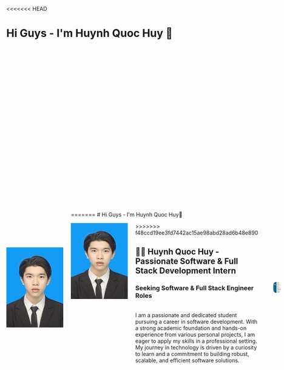 <<<<<<< HEAD
# Hi Guys - I'm Huynh Quoc Huy 👋

<div style="display: flex; align-items: center; gap: 20px;">
  <img src="huyhuynh01.jpg" alt="Profile Picture" width="150" style="border-thumbai: 50%;">
  <div>
=======
# Hi Guys - I'm Huynh Quoc Huy👋

<p align="left">
  <img src="huyhuynh01.jpg" alt="Profile Picture" width="150" height="200" style="border-thumbai: 50%; float: left; margin-right: 20px;">
  <div style="margin-left: 170px;">
>>>>>>> f48ccd19ee3fd7442ac15ae98abd28ad6b48e890
    <h2>👨‍💻 Huynh Quoc Huy - Passionate Software & Full Stack Development Intern</h2>
    <h3>Seeking Software & Full Stack Engineer Roles</h3>
    <br>
    I am a passionate and dedicated student pursuing a career in software development. With a strong academic foundation and hands-on experience from various personal projects, I am eager to apply my skills in a professional setting. My journey in technology is driven by a curiosity to learn and a commitment to building robust, scalable, and efficient software solutions.
  </div>
</div>

<br>

<p align="center">
  <div style="display: flex; justify-content: center; gap: 20px;">
    <img src="HuynhQuocHuy_Ressume_CV_page01.png" alt="CV Page 1" width="240" style="border-radius: 8px;">
    <img src="HuynhQuocHuy_Ressume_CV_page02.png" alt="CV Page 2" width="240" style="border-radius: 8px;">
  </div>
</p>

---

## 📌 **Contact & Personal Information**

* **Date of Birth:** 03/01/2004
* **Phone:** `+84-924-202-149`
* **Email:** `huykyunh.k@gmail.com`
* **Location:** Long Xuyen City, An Giang, Vietnam

---

## 🌐 **Online Presence**

You can find me and my work on the following platforms:

* **GitHub:** [https://github.com/hkhuang07](https://github.com/hkhuang07)
* **LinkedIn:** [https://www.linkedin.com/in/hkhuang07/](https://www.linkedin.com/in/hkhuang07/)
* **Facebook:** [https://www.facebook.com/hk.huang07](https://www.facebook.com/hk.huang07)

---

## 🛠️ **Technical Skills**

A detailed overview of my technical expertise, categorized by domain.

### 💻 **Programming Languages**

* **Intermediate:** C#, C, C++, Python, Java, JavaScript, PHP
* **Basic:** Batch Script, Assembly language

### 🎨 **Markup & Styling Languages**

* Markdown, HTML, CSS, LaTeX

### 📦 **Frameworks & Libraries**

* **Backend:** ASP.NET Core (Entity Framework Core), Node.js (Express.js)
* **Frontend:** ReactJS / Next.js, Tailwind CSS, Bootstrap 5
* **Mobile:** Android Jetpack

### ☁️ **Technologies & Platforms**

* **Cloud Services:** Supabase, Firebase, MongoDB Atlas
* **DevOps & Tools:** Git & GitHub, RESTful APIs, Docker (Basic)
* **Concepts:** Cloud Computing (Basic understanding of AWS/GCP/Azure)

### 🗃️ **Databases**

* **Intermediate:** SQL Server, MySQL, Oracle
* **Basic:** PostgreSQL, MongoDB, SQLite

### 🖥️ **Operating Systems & Tools**

* **OS:** Windows, Linux
* **IDEs & Tools:** Visual Studio, Visual Studio Code, Android Studio, PyCharm, IntelliJ IDEA, Eclipse, VMware

---

## 🎓 **Education**

### **An Giang University**

* **Bachelor of Science in Information Technology**
* *An Giang, Vietnam [2022 – 2026] (Expected Graduation)*
* **Major:** Information Technology
* **Relevant Coursework:**
    * **Software Development:** Information Management System Programming, Mobile Device Programming, Web Programming, PHP Web Technology, Analyze & Design Information System and OOP Software, Data Structure and Algorithms.
    * **Data & AI:** Artificial Intelligence, Machine Learning, Data Mining, Oracle-SQL Server Database.
    * **Systems & Networks:** Computer Architecture, Operating System, Computer Network, Network Communication Programming, Information Security, Network Administrator.
    * **Emerging Technologies:** IoT Programming, Cloud Computing.

---

## 💼 **Experiences**

### **Massive Open Online Course**

* **edX: CS50: Introduction to Computer Science**
* *June - July 2024*
* Successfully completed a rigorous introductory course to computer science, gaining a foundational understanding of core programming concepts and computational thinking.
* Explored fundamental topics including algorithms, data structures, and software engineering principles.
* Developed strong problem-solving skills by completing hands-on programming assignments in multiple languages, including **C**, **Python**, **SQL**, and **HTML/CSS/JavaScript**.

---

## 🏆 **Featured Projects**

Here are some of my key projects that demonstrate my skills in action. For a full list, please visit my GitHub profile.

### **Sales Management System - Client-Server Model**

* **Description:** A robust sales management application designed for electronics stores. This project utilizes a classic **client-server architecture** with an efficient **multi-threaded** approach to handle concurrent operations. The system is built on a clean **4-Layer architecture** (Client, Server, Business Logic, and Data Access) to ensure modularity and data integrity.
* **Technologies:** C#, .NET, Entity Framework Core, SQL Server, TCP/IP Sockets, Multi-threading, Newtonsoft.Json, Windows Forms UI, Unit of Work Pattern, DTOs.
* **Repository:** [https://github.com/hkhuang07/Sales-Management-Client-Server-Model-Socket-Multil-Threads](https://github.com/hkhuang07/Sales-Management-Client-Server-Model-Socket-Multil-Threads)

### **Sales Management Mobile App – Firebase Cloud**

* **Description:** An intuitive **Android mobile application** for managing sales and products. It provides distinct user experiences for administrators and regular users. The backend is powered by **Google Firebase**, leveraging its robust services for secure user **authentication** and **real-time data storage** (Cloud Firestore), making it a scalable and modern solution.
* **Technologies:** Java, Android, Google Firebase (Authentication, Cloud Firestore), AndroidX, Material Design Components.
* **Repository:** [https://github.com/hkhuang07/Sales-Management-Mobile-App-Firebase](https://github.com/hkhuang07/Sales-Management-Mobile-App-Firebase)

### **Sales Management Website – Supabase Cloud**

* **Description:** A web-based online marketplace for buying and selling second-hand products. This project offers a seamless platform with tailored functionalities for different user roles: guests, authenticated users, managers, and administrators. It leverages **Supabase** as a **Backend-as-a-Service (BaaS)**, utilizing its PostgreSQL database and integrated authentication features for a powerful and streamlined backend.
* **Technologies:** HTML5, CSS3, JavaScript (ES6+), Bootstrap 5, jQuery, Supabase (Auth, PostgreSQL, Storage).
* **Repository:** [https://github.com/hkhuang07/Sales-Management-Website-Supabase](https://github.com/hkhuang07/Sales-Management-Website-Supabase)
* **Live Demo:** [https://graceful-profiterole-21b706.netlify.app/](https://graceful-profiterole-21b706.netlify.app/)

### **Online News – NodeJS – MongoDB Atlas**

* **Description:** A robust **online news portal** designed for content creation, management, and Browse. The application features dynamic content display, comprehensive category and user management systems, and a secure administration panel. The backend is built with **Node.js** and **Express.js**, while **MongoDB Atlas** provides a flexible and scalable NoSQL database solution for data persistence.
* **Technologies:** Node.js, Express.js, MongoDB Atlas, Mongoose, EJS, Bootstrap, Bcryptjs, Express-session.
* **Repository:** [https://github.com/hkhuang07/Online-News-Site-NodeJS-MongoDB-Atlat](https://github.com/hkhuang07/Online-News-Site-NodeJS-MongoDB-Atlat)
* **Live Demo:** [https://online-news-website-nodejs-mongodb-atlat.onrender.com/](https://online-news-website-nodejs-mongodb-atlat.onrender.com/)

### **CPU Visualizer – PyQt6**

* **Description:** An interactive educational tool for simulating and visualizing the operations of a simplified **8-bit Central Processing Unit (CPU)**. The application provides a dynamic way to understand fundamental computer architecture by illustrating core instruction cycle phases (**Fetch-Decode-Execute**), real-time changes to registers and flags, and the flow of data within the CPU.
* **Technologies:** Python, PyQt6.
* **Repository:** [https://github.com/hkhuang07/CPU-Visualizer-Python-PyQt6](https://github.com/hkhuang07/CPU-Visualizer-Python-PyQt6)

---

## 📜 **Certificates & Awards**

* **2025:** English VSTEP B1

---

## 🌱 **Hobbies & Interests**

* **Programming:** I am passionate about coding and constantly exploring new technologies.
* **Coffee:** Enjoying a good cup of coffee while coding or reading is a ritual.
* **Reading:** I love reading books, both technical and non-technical, to broaden my knowledge.
* **Fitness:** Going to the gym and playing sports helps me stay active and maintain a healthy work-life balance.

---
<<<<<<< HEAD

=======
>>>>>>> f48ccd19ee3fd7442ac15ae98abd28ad6b48e890
## 🤝 Soft Skills 💡

* **Continuous Learning & Self-Discipline:** 📚 Highly self-motivated with a strong aptitude for continuous learning and a disciplined approach to daily work, consistently engaging with new concepts and technologies.
* **Problem-solving:** 🔍 Aptitude for analyzing complex issues and developing effective solutions.
* **Teamwork & Collaboration:** 🤝 Experience collaborating effectively in group projects to achieve shared goals.
* **Adaptability:** 🌀 Eager to embrace new technologies and methodologies, quickly adapting to evolving project requirements.
* **Effective Communication:** 💬 Clear and concise in conveying technical information and collaborating with team members.
<<<<<<< HEAD
* **Presentation:** 💬 Ability to present content coherently, confidently, and in an understandable manner to everyone.
=======
* **Presentation:** 💬 Ability to present content coherently, confidently, and in an understandable manner to everyone 
---
>>>>>>> f48ccd19ee3fd7442ac15ae98abd28ad6b48e890
